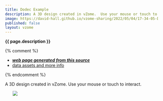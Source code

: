 ```yaml
---
title: Dodec Example
description: A 3D design created in vZome.  Use your mouse or touch to interact.
image: https://david-hall.github.io/vzome-sharing/2022/05/04/17-34-05-Dodec-Example/Dodec-Example.png
published: false
layout: vzome
---
```

__{{ page.description }}__

{% comment %}
 - [***web page generated from this source***](<https://david-hall.github.io/vzome-sharing/2022/05/04/Dodec-Example-17-34-05.html>)
 - [data assets and more info](<https://github.com/david-hall/vzome-sharing/tree/main/2022/05/04/17-34-05-Dodec-Example/>)
 
{% endcomment %}

A 3D design created in vZome.  Use your mouse or touch to interact.

<vzome-viewer style="width: 87%; height: 60vh; margin: 5%"
       src="https://david-hall.github.io/vzome-sharing/2022/05/04/17-34-05-Dodec-Example/Dodec-Example.vZome" >
  <img src="https://david-hall.github.io/vzome-sharing/2022/05/04/17-34-05-Dodec-Example/Dodec-Example.png" />
</vzome-viewer>